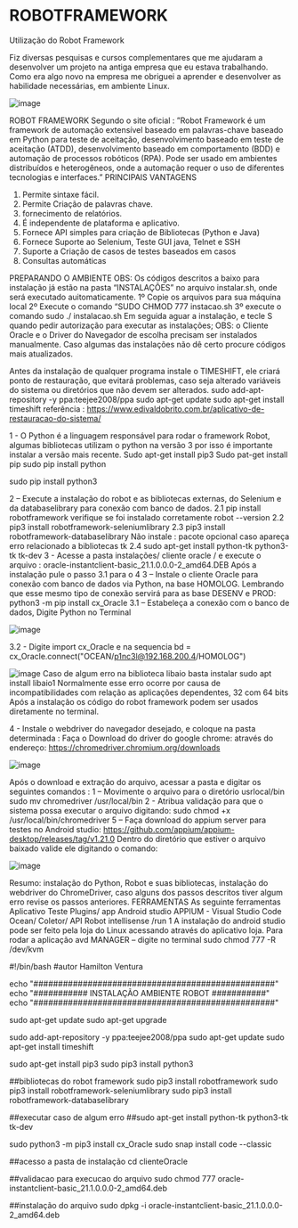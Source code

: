 # ROBOTFRAMEWORK
Utilização do Robot Framework  

Fiz diversas pesquisas e cursos complementares que me ajudaram a desenvolver um projeto na antiga empresa que eu estava trabalhando. Como era algo novo na empresa me obriguei a aprender e desenvolver as habilidade necessárias, em ambiente Linux.

![image](https://user-images.githubusercontent.com/16406050/147835594-db26d48b-43ea-4125-8831-f24d5c3c07d8.png)


ROBOT FRAMEWORK
Segundo o site oficial : ”Robot Framework é um framework de automação extensível
baseado em palavras-chave baseado em Python para teste de aceitação, desenvolvimento
baseado em teste de aceitação (ATDD), desenvolvimento baseado em comportamento (BDD) e
automação de processos robóticos (RPA). Pode ser usado em ambientes distribuídos e
heterogêneos, onde a automação requer o uso de diferentes tecnologias e interfaces.”
PRINCIPAIS VANTAGENS
1. Permite sintaxe fácil.
2. Permite Criação de palavras chave.
3. fornecimento de relatórios.
4. É independente de plataforma e aplicativo.
5. Fornece API simples para criação de Bibliotecas (Python e Java)
6. Fornece Suporte ao Selenium, Teste GUI java, Telnet e SSH
7. Suporte a Criação de casos de testes baseados em casos
8. Consultas automáticas


PREPARANDO O AMBIENTE
OBS: Os códigos descritos a baixo para instalação já estão na pasta “INSTALAÇÕES” no
arquivo instalar.sh, onde será executado auitomaticamente.
1º Copie os arquivos para sua máquina local
2º Execute o comando “SUDO CHMOD 777 instacao.sh
3º execute o comando sudo ./ instalacao.sh
Em seguida aguar a instalação, e tecle S quando pedir autorização para executar as
instalações;
OBS: o Cliente Oracle e o Driver do Navegador de escolha precisam ser instalados
manualmente. Caso algumas das instalações não dê certo procure códigos mais
atualizados.

Antes da instalação de qualquer programa instale o TIMESHIFT, ele criará ponto de restauração,
que evitará problemas, caso seja alterado variáveis do sistema ou diretórios que não devem ser
alterados.
sudo add-apt-repository -y ppa:teejee2008/ppa
sudo apt-get update
sudo apt-get install timeshift
referência :
https://www.edivaldobrito.com.br/aplicativo-de-restauracao-do-sistema/

1 - O Python é a linguagem responsável para rodar o framework Robot, algumas bibliotecas
utilizam o python na versão 3 por isso é importante instalar a versão mais recente.
Sudo apt-get install pip3
Sudo pat-get install pip
sudo pip install python

sudo pip install python3

2 – Execute a instalação do robot e as bibliotecas externas, do Selenium e da
databaselibrary para conexão com banco de dados.
2.1 pip install robotframework
verifique se foi instalado corretamente robot --version
2.2 pip3 install robotframework-seleniumlibrary
2.3 pip3 install robotframework-databaselibrary
Não instale : pacote opcional caso apareça erro relacionado a bibliotecas tk
2.4 sudo apt-get install python-tk python3-tk tk-dev
3 - Acesse a pasta instalações/ cliente oracle /
e execute o arquivo : oracle-instantclient-basic_21.1.0.0.0-2_amd64.DEB
Após a instalação pule o passo 3.1 para o 4
3 – Instale o cliente Oracle para conexão com banco de dados via Python, na base
HOMOLOG. Lembrando que esse mesmo tipo de conexão servirá para as base DESENV e
PROD:
python3 -m pip install cx_Oracle
3.1 – Estabeleça a conexão com o banco de dados, Digite Python no Terminal

![image](https://user-images.githubusercontent.com/16406050/147835609-62b5af8c-d2e1-4dc4-84c7-5397a07f5dfe.png)

3.2 - Digite import cx_Oracle e na sequencia
bd = cx_Oracle.connect("OCEAN/p1nc3l@192.168.200.4/HOMOLOG")

![image](https://user-images.githubusercontent.com/16406050/147835613-7240bc71-854a-480e-911c-a86637159a44.png)
Caso de algum erro na biblioteca libaio basta instalar sudo apt install libaio1
Normalmente esse erro ocorre por causa de incompatibilidades com relação as aplicações dependentes, 32 com 64 bits
Após a instalação os código do robot framework podem ser usados diretamente no terminal.

4 - Instale o webdriver do navegador desejado, e coloque na pasta determinada :
Faça o Download do driver do google chrome: através do endereço:
https://chromedriver.chromium.org/downloads

![image](https://user-images.githubusercontent.com/16406050/147835626-c564ad8c-52ee-4e02-bc41-03f3e8ee0cc6.png)


Após o download e extração do arquivo, acessar a pasta e digitar os seguintes
comandos :
1 – Movimente o arquivo para o diretório usrlocal/bin
sudo mv chromedriver /usr/local/bin
2 - Atribua validação para que o sistema possa executar o arquivo digitando:
sudo chmod +x /usr/local/bin/chromedriver
5 – Faça download do appium server para testes no Android studio:
https://github.com/appium/appium-desktop/releases/tag/v1.21.0
Dentro do diretório que estiver o arquivo baixado valide ele digitando o comando:


![image](https://user-images.githubusercontent.com/16406050/147835636-0a43c4ac-108d-4c52-901c-3ab787cf0453.png)

Resumo: instalação do Python, Robot e suas bibliotecas, instalação do webdriver do
ChromeDriver, caso alguns dos passos descritos tiver algum erro revise os passos
anteriores.
FERRAMENTAS
As seguinte ferramentas
Aplicativo Teste Plugins/ app
Android studio APPIUM -
Visual Studio Code Ocean/ Coletor/ API Robot intellisense /run
1 A instalação do android studio pode ser feito pela loja do Linux acessando através do
aplicativo loja.
Para rodar a aplicação avd MANAGER – digite no terminal
sudo chmod 777 -R /dev/kvm



#!/bin/bash
#autor Hamilton Ventura

echo "#################################################"
echo "########### INSTALAÇÃO AMBIENTE ROBOT ###########"
echo "#################################################"

sudo apt-get update
sudo apt-get upgrade

sudo add-apt-repository -y ppa:teejee2008/ppa
sudo apt-get update
sudo apt-get install timeshift

sudo apt-get install pip3
sudo pip3 install python3

##bibliotecas do robot framework 
sudo pip3 install robotframework
sudo pip3 install robotframework-seleniumlibrary
sudo pip3 install robotframework-databaselibrary

##executar caso de algum erro 
##sudo apt-get install python-tk python3-tk tk-dev

sudo python3 -m pip3 install cx_Oracle
sudo snap install code --classic

##acesso a pasta de instalação 
cd clienteOracle

##validacao para execucao do arquivo 
sudo chmod 777 oracle-instantclient-basic_21.1.0.0.0-2_amd64.deb

##instalação do arquivo 
sudo dpkg -i oracle-instantclient-basic_21.1.0.0.0-2_amd64.deb





